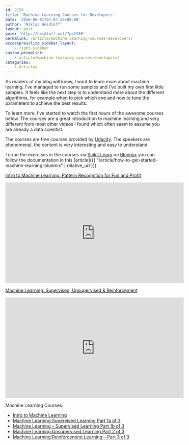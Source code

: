 ```yaml
---
id: 2150
title: 'Machine Learning Courses for Developers'
date: '2016-06-01T07:07:25+00:00'
author: 'Niklas Heidloff'
layout: post
guid: 'http://heidloff.net/?p=2150'
permalink: /article/machine-learning-courses-developers/
accesspresslite_sidebar_layout:
    - right-sidebar
custom_permalink:
    - article/machine-learning-courses-developers/
categories:
    - Articles
---
```


As readers of my blog will know, I want to learn more about machine learning. I’ve managed to run some samples and I’ve built my own first little samples. It feels like the next step is to understand more about the different algorithms, for example when to pick which one and how to tune the parameters to achieve the best results.

To learn more, I’ve started to watch the first hours of the awesome courses below. The courses are a great introduction to machine learning and very different from most other videos I found which often seem to assume you are already a data scientist.

The courses are free courses provided by [Udacity](https://www.udacity.com). The speakers are phenomenal, the content is very interesting and easy to understand.

To run the exercises in the courses via [Scikit Learn](http://scikit-learn.org/) on [Bluemix](https://bluemix.net) you can follow the documentation in this [article]({{ "/article/how-to-get-started-machine-learning-bluemix" | relative_url }}).

[Intro to Machine Learning: Pattern Recognition for Fun and Profit](https://www.udacity.com/course/intro-to-machine-learning--ud120)

<iframe allowfullscreen="" frameborder="0" height="315" src="https://www.youtube.com/embed/ICKBWIkfeJ8?list=PLAwxTw4SYaPkQXg8TkVdIvYv4HfLG7SiH" width="560"></iframe>

[Machine Learning: Supervised, Unsupervised &amp; Reinforcement](https://www.udacity.com/course/machine-learning--ud262)

<iframe allowfullscreen="" frameborder="0" height="315" src="https://www.youtube.com/embed/videoseries?list=PLAwxTw4SYaPl0N6-e1GvyLp5-MUMUjOKo" width="560"></iframe>

Machine Learning Courses:

- [Intro to Machine Learning](https://www.youtube.com/watch?v=ICKBWIkfeJ8&list=PLAwxTw4SYaPkQXg8TkVdIvYv4HfLG7SiH)
- [Machine Learning:Supervised Learning Part 1a of 3](https://www.youtube.com/playlist?list=PLAwxTw4SYaPl0N6-e1GvyLp5-MUMUjOKo)
- [Machine Learning – Supervised Learning Part 1b of 3](https://www.youtube.com/playlist?list=PLAwxTw4SYaPlkESDcHD-0oqVx5sAIgz7O)
- [Machine Learning:Unsupervised Learning Part 2 of 3](https://www.youtube.com/playlist?list=PLAwxTw4SYaPmaHhu-Lz3mhLSj-YH-JnG7)
- [Machine Learning:Reinforcement Learning – Part 3 of 3](https://www.youtube.com/playlist?list=PLAwxTw4SYaPnidDwo9e2c7ixIsu_pdSNp)